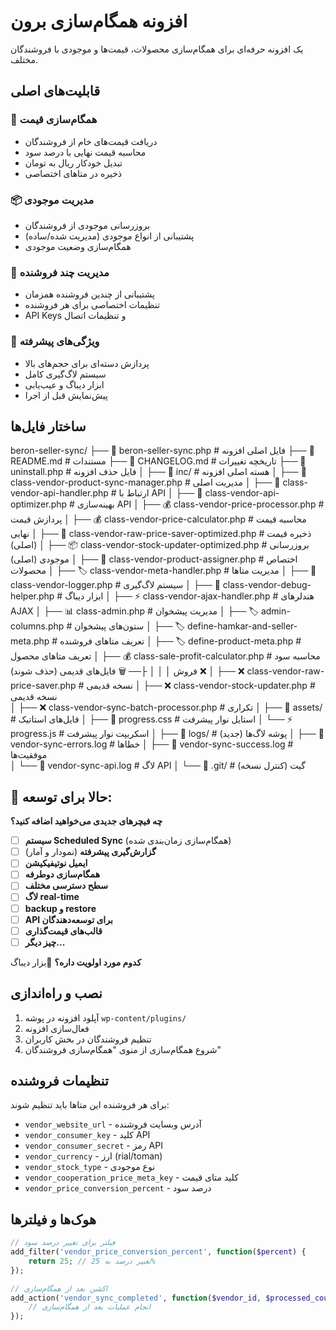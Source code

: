 # افزونه همگام‌سازی برون

یک افزونه حرفه‌ای برای همگام‌سازی محصولات، قیمت‌ها و موجودی با فروشندگان مختلف.

## قابلیت‌های اصلی

### 🔄 همگام‌سازی قیمت
- دریافت قیمت‌های خام از فروشندگان
- محاسبه قیمت نهایی با درصد سود
- تبدیل خودکار ریال به تومان
- ذخیره در متاهای اختصاصی

### 📦 مدیریت موجودی
- بروزرسانی موجودی از فروشندگان
- پشتیبانی از انواع موجودی (مدیریت شده/ساده)
- همگام‌سازی وضعیت موجودی

### 👥 مدیریت چند فروشنده
- پشتیبانی از چندین فروشنده همزمان
- تنظیمات اختصاصی برای هر فروشنده
- API Keys و تنظیمات اتصال

### 🎯 ویژگی‌های پیشرفته
- پردازش دسته‌ای برای حجم‌های بالا
- سیستم لاگ‌گیری کامل
- ابزار دیباگ و عیب‌یابی
- پیش‌نمایش قبل از اجرا

## ساختار فایل‌ها

beron-seller-sync/
├── 📄 beron-seller-sync.php                 # فایل اصلی افزونه
├── 📄 README.md                            # مستندات
├── 📄 CHANGELOG.md                         # تاریخچه تغییرات
├── 📄 uninstall.php                        # فایل حذف افزونه
│
├── 📁 inc/                                 # هسته اصلی افزونه
│   ├── 🎯 class-vendor-product-sync-manager.php    # مدیریت اصلی
│   ├── 🔌 class-vendor-api-handler.php            # ارتباط با API
│   ├── 🔌 class-vendor-api-optimizer.php          # بهینه‌سازی API
│   ├── 💰 class-vendor-price-processor.php        # پردازش قیمت
│   ├── 💰 class-vendor-price-calculator.php       # محاسبه قیمت نهایی
│   ├── 💾 class-vendor-raw-price-saver-optimized.php # ذخیره قیمت (اصلی)
│   ├── 📦 class-vendor-stock-updater-optimized.php  # بروزرسانی موجودی (اصلی)
│   ├── 👤 class-vendor-product-assigner.php       # اختصاص محصولات
│   ├── 🏷️ class-vendor-meta-handler.php          # مدیریت متاها
│   ├── 📝 class-vendor-logger.php                # سیستم لاگ‌گیری
│   ├── 🔧 class-vendor-debug-helper.php          # ابزار دیباگ
│   ├── ⚡ class-vendor-ajax-handler.php          # هندلرهای AJAX
│   ├── 📊 class-admin.php                       # مدیریت پیشخوان
│   ├── 🏷️ admin-columns.php                    # ستون‌های پیشخوان
│   ├── 🏷️ define-hamkar-and-seller-meta.php    # تعریف متاهای فروشنده
│   ├── 🏷️ define-product-meta.php              # تعریف متاهای محصول
│   ├── 💰 class-sale-profit-calculator.php      # محاسبه سود فروش
│   │
│   ├── 🗑️ فایل‌های قدیمی (حذف شوند) ❌
│   ├── ❌ class-vendor-raw-price-saver.php      # نسخه قدیمی
│   ├── ❌ class-vendor-stock-updater.php        # نسخه قدیمی  
│   ├── ❌ class-vendor-sync-batch-processor.php # تکراری
│
├── 📁 assets/                               # فایل‌های استاتیک
│   ├── 🎨 progress.css                      # استایل نوار پیشرفت
│   └── ⚡ progress.js                       # اسکریپت نوار پیشرفت
│
├── 📁 logs/                                 # پوشه لاگ‌ها (جدید)
│   ├── 📄 vendor-sync-errors.log           # خطاها
│   ├── 📄 vendor-sync-success.log          # موفقیت‌ها  
│   └── 📄 vendor-sync-api.log              # لاگ API
│
└── 📁 .git/                                # گیت (کنترل نسخه)



## 🎯 **حالا برای توسعه:**

**چه فیچرهای جدیدی می‌خواهید اضافه کنید؟**

- [ ] **سیستم Scheduled Sync** (همگام‌سازی زمان‌بندی شده)
- [ ] **گزارش‌گیری پیشرفته** (نمودار و آمار)
- [ ] **ایمیل نوتیفیکیشن** 
- [ ] **همگام‌سازی دوطرفه**
- [ ] **سطح دسترسی مختلف**
- [ ] **لاگ real-time**
- [ ] **backup و restore**
- [ ] **API برای توسعه‌دهندگان**
- [ ] **قالب‌های قیمت‌گذاری**
- [ ] **چیز دیگر...**

**کدوم مورد اولویت داره؟** 💪بزار دیباگ



## نصب و راه‌اندازی

1. آپلود افزونه در پوشه `wp-content/plugins/`
2. فعال‌سازی افزونه
3. تنظیم فروشندگان در بخش کاربران
4. شروع همگام‌سازی از منوی "همگام‌سازی فروشندگان"

## تنظیمات فروشنده

برای هر فروشنده این متاها باید تنظیم شوند:

- `vendor_website_url` - آدرس وبسایت فروشنده
- `vendor_consumer_key` - کلید API
- `vendor_consumer_secret` - رمز API
- `vendor_currency` - ارز (rial/toman)
- `vendor_stock_type` - نوع موجودی
- `vendor_cooperation_price_meta_key` - کلید متای قیمت
- `vendor_price_conversion_percent` - درصد سود

## هوک‌ها و فیلترها

```php
// فیلتر برای تغییر درصد سود
add_filter('vendor_price_conversion_percent', function($percent) {
    return 25; // تغییر درصد به 25%
});

// اکشن بعد از همگام‌سازی
add_action('vendor_sync_completed', function($vendor_id, $processed_count) {
    // انجام عملیات بعد از همگام‌سازی
});